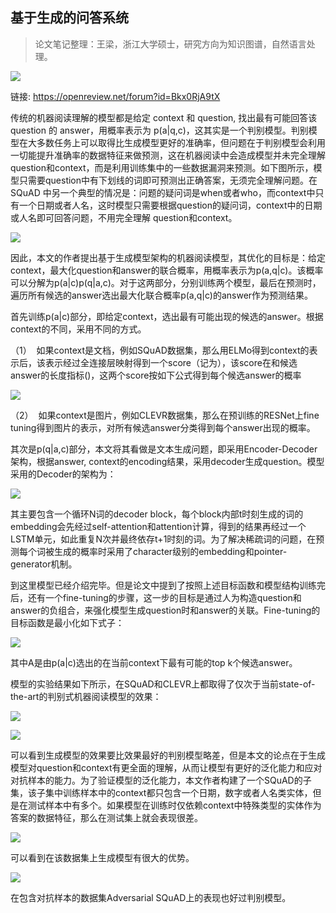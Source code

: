 
## 基于生成的问答系统

> 论文笔记整理：王梁，浙江大学硕士，研究方向为知识图谱，自然语言处理。

![](img/Generative-QA:-Learning-to-Answer-the-Whole-Question.md_1.png)

链接: https://openreview.net/forum?id=Bkx0RjA9tX



传统的机器阅读理解的模型都是给定 context 和 question, 找出最有可能回答该 question 的 answer，用概率表示为 p(a|q,c)，这其实是一个判别模型。判别模型在大多数任务上可以取得比生成模型更好的准确率，但问题在于判别模型会利用一切能提升准确率的数据特征来做预测，这在机器阅读中会造成模型并未完全理解question和context，而是利用训练集中的一些数据漏洞来预测。如下图所示，模型只需要question中有下划线的词即可预测出正确答案，无须完全理解问题。在 SQuAD 中另一个典型的情况是：问题的疑问词是when或者who，而context中只有一个日期或者人名，这时模型只需要根据question的疑问词，context中的日期或人名即可回答问题，不用完全理解 question和context。

![](img/Generative-QA:-Learning-to-Answer-the-Whole-Question.md_2.png)

因此，本文的作者提出基于生成模型架构的机器阅读模型，其优化的目标是：给定context，最大化question和answer的联合概率，用概率表示为p(a,q|c)。该概率可以分解为p(a|c)p(q|a,c)。对于这两部分，分别训练两个模型，最后在预测时，遍历所有候选的answer选出最大化联合概率p(a,q|c)的answer作为预测结果。

首先训练p(a|c)部分，即给定context，选出最有可能出现的候选的answer。根据context的不同，采用不同的方式。

（1）  如果context是文档，例如SQuAD数据集，那么用ELMo得到context的表示后，该表示经过全连接层映射得到一个score（记为），该score在和候选answer的长度指标()，这两个score按如下公式得到每个候选answer的概率

![](img/Generative-QA:-Learning-to-Answer-the-Whole-Question.md_3.png)



（2）  如果context是图片，例如CLEVR数据集，那么在预训练的RESNet上fine tuning得到图片的表示，对所有候选answer分类得到每个answer出现的概率。

其次是p(q|a,c)部分，本文将其看做是文本生成问题，即采用Encoder-Decoder架构，根据answer, context的encoding结果，采用decoder生成question。模型采用的Decoder的架构为：

![](img/Generative-QA:-Learning-to-Answer-the-Whole-Question.md_4.png)

其主要包含一个循环N词的decoder block，每个block内部t时刻生成的词的embedding会先经过self-attention和attention计算，得到的结果再经过一个LSTM单元，如此重复N次并最终依存t+1时刻的词。为了解决稀疏词的问题，在预测每个词被生成的概率时采用了character级别的embedding和pointer-generator机制。

到这里模型已经介绍完毕。但是论文中提到了按照上述目标函数和模型结构训练完后，还有一个fine-tuning的步骤，这一步的目标是通过人为构造question和answer的负组合，来强化模型生成question时和answer的关联。Fine-tuning的目标函数是最小化如下式子：

![](img/Generative-QA:-Learning-to-Answer-the-Whole-Question.md_5.png)

其中A是由p(a|c)选出的在当前context下最有可能的top k个候选answer。

模型的实验结果如下所示，在SQuAD和CLEVR上都取得了仅次于当前state-of-the-art的判别式机器阅读模型的效果：

![](img/Generative-QA:-Learning-to-Answer-the-Whole-Question.md_6.png)

![](img/Generative-QA:-Learning-to-Answer-the-Whole-Question.md_7.png)

可以看到生成模型的效果要比效果最好的判别模型略差，但是本文的论点在于生成模型对question和context有更全面的理解，从而让模型有更好的泛化能力和应对对抗样本的能力。为了验证模型的泛化能力，本文作者构建了一个SQuAD的子集，该子集中训练样本中的context都只包含一个日期，数字或者人名类实体，但是在测试样本中有多个。如果模型在训练时仅依赖context中特殊类型的实体作为答案的数据特征，那么在测试集上就会表现很差。

![](img/Generative-QA:-Learning-to-Answer-the-Whole-Question.md_8.png)

可以看到在该数据集上生成模型有很大的优势。

![](img/Generative-QA:-Learning-to-Answer-the-Whole-Question.md_9.png)

在包含对抗样本的数据集Adversarial SQuAD上的表现也好过判别模型。

